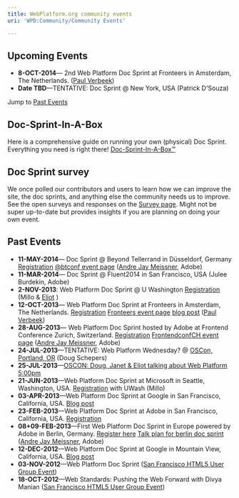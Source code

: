 ```yaml
---
title: WebPlatform.org community events
uri: 'WPD:Community/Community Events'

---
```

## Upcoming Events

-   **8-OCT-2014**— 2nd Web Platform Doc Sprint at Fronteers in Amsterdam, The Netherlands. ([Paul Verbeek](/User:Paulv))
-   **Date TBD**—TENTATIVE: Doc Sprint @ New York, USA (Patrick D'Souza)

Jump to [Past Events](#Past_Events)

## Doc-Sprint-In-A-Box

Here is a comprehensive guide on running your own (physical) Doc Sprint. Everything you need is right there! [Doc-Sprint-In-A-Box™](http://docs.webplatform.org/wiki/WPD:Doc_Sprint)

## Doc Sprint survey

We once polled our contributors and users to learn how we can improve the site, the doc sprints, and anything else the community needs us to improve. See the open surveys and responses on the [Survey page](/WPD:Community/Survey). Might not be super up-to-date but provides insights if you are planning on doing your own event.

## Past Events

-   **11-MAY-2014**— Doc Sprint @ Beyond Tellerrand in Düsseldorf, Germany [Registration](http://lanyrd.com/2014/wpds-dusseldorf/) [@btconf event page](http://2014.beyondtellerrand.com/side-events/#wpds) ([Andre Jay Meissner](/User:Klickass), Adobe)
-   **11-MAR-2014**— Doc Sprint @ Fluent2014 in San Francisco, USA (Julee Burdekin, Adobe)
-   **2-NOV-2013**: Web Platform Doc Sprint @ U Washington [Registration](https://www.eventbrite.com/event/8903872723/) (Millo & [Eliot](/User:Eliot-MSFT) )
-   **12-OCT-2013**— Web Platform Doc Sprint at Fronteers in Amsterdam, The Netherlands. [Registration](http://web-platform-doc-sprint-amsterdam.eventbrite.com/) [Fronteers event page](http://fronteers.nl/bijeenkomsten/2013/web-platform-doc-sprint-in-amsterdam) [blog post](http://blog.webplatform.org/2013/09/web-platform-doc-sprint-amsterdam-october-12/) ([Paul Verbeek](/User:Paulv))
-   **28-AUG-2013**— Web Platform Doc Sprint hosted by Adobe at Frontend Conference Zurich, Switzerland. [Registration](http://wpds-zurich.eventbrite.com/) [FrontendconfCH event page](http://2013.frontendconf.ch/workshops/) ([Andre Jay Meissner](/User:Klickass), Adobe)
-   **24-JUL-2013**—TENTATIVE: Web Platform Wednesday? @ [OSCon, Portland, OR](http://www.oscon.com/oscon2013) (Doug Schepers)
-   **25-JUL-2013**—[OSCON: Doug, Janet & Eliot talking about Web Platform 5:00pm](http://www.oscon.com/oscon2013/public/schedule/detail/29099)
-   **21-JUN-2013**—Web Platform Doc Sprint at Microsoft in Seattle, Washington, USA. [Registration](http://seattledocsprint.eventbrite.com/) with UWash (Millo)
-   **03-APR-2013**—Web Platform Doc Sprint at Google in San Francisco, California, USA. [Blog post](http://blog.webplatform.org/2013/04/doc-sprint-san-francisco-april-3/)
-   **23-FEB-2013**—Web Platform Doc Sprint at Adobe in San Francisco, California, USA. [Registration](http://docsprint.eventbrite.com/)
-   **08+09-FEB-2013**—First Web Platform Doc Sprint in Europe powered by Adobe in Berlin, Germany. [Register here](http://web-platform-doc-sprint-berlin.eventbrite.com/) [Talk plan for berlin doc sprint](/community/berlin_feb_2013) ([Andre Jay Meissner](/User:Klickass), Adobe)
-   **12-DEC-2012**—Web Platform Doc Sprint at Google in Mountain View, California, USA. [Blog post](http://blog.webplatform.org/2012/12/doc-sprint-mountain-view/)
-   **03-NOV-2012**—Web Platform Doc Sprint ([San Francisco HTML5 User Group Event](http://www.sfhtml5.org/events/87609752/))
-   **18-OCT-2012**—Web Standards: Pushing the Web Forward with Divya Manian ([San Francisco HTML5 User Group Event](http://www.sfhtml5.org/events/68008012/))
